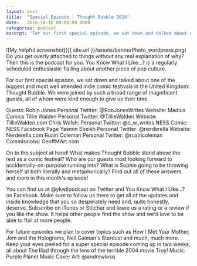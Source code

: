 ```yaml
---
layout: post
title:  "Special Episode - Thought Bubble 2016"
date:   2016-10-16 00:00:00 0000
categories: podcast
excerpt: "For our first special episode, we sat down and talked about one of the biggest and most well attended indie comic festivals in the United Kingdom: Thought Bubble."
---
```

![My helpful screenshot]({{ site.url }}/assets/bannerPhoto_wordpress.png)
Do you get overly attached to things without any real explanation of why? Then this is the podcast for you. You Know What I Like...? is a regularly scheduled enthusiastic flailing about another piece of pop culture.

For our first special episode, we sat down and talked about one of the biggest and most well attended indie comic festivals in the United Kingdom: Thought Bubble. We were joined by such a broad range of magnificent guests, all of whom were kind enough to give us their time.

Guests:
Robin Jones
Personal Twitter: @RobJonesWrites
Website: Madius Comics
Tillie Walden
Personal Twitter: @TillieWalden
Website: TillieWalden.com
Chris Welsh:
Personal Twitter: @c_w_writes
NESS Comic: NESS Facebook Page
Yasmin Sheikh
Personal Twitter: @nerderella
Website: Nerderella.com
Ruairí Coleman
Personal Twitter: @ruairicoleman
Commissions: GeoffMArt.com

On to the subject at hand! What makes Thought Bubble stand above the rest as a comic festival? Who are our guests most looking forward to accidentally-on-purpose running into? What is Sophie going to be throwing herself at both literally and metaphorically? Find out all of these answers and more in this month's episode!

You can find us at @ykwilpodcast on Twitter and You Know What I Like...? on Facebook. Make sure to follow us there to get all of the updates and inside knowledge that you so desperately need and, quite honestly, deserve. Subscribe on iTunes or Stitcher and leave us a rating or a review if you like the show. It helps other people find the show and we'd love to be able to flail at more people.

For future episodes we plan to cover topics such as How I Met Your Mother, Jem and the Holograms, Neil Gaiman's Stardust and much, much more. Keep your eyes peeled for a super special episode coming up in two weeks, all about The Iliad through the lens of the terrible 2004 movie Troy!
Music: Purple Planet Music Cover Art: @andrewlosq
